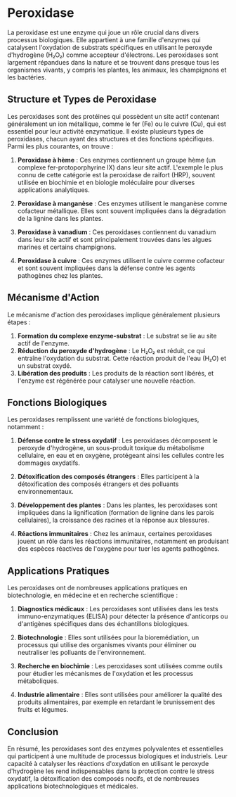# Peroxidase

La peroxidase est une enzyme qui joue un rôle crucial dans divers processus biologiques. Elle appartient à une famille d'enzymes qui catalysent l'oxydation de substrats spécifiques en utilisant le peroxyde d'hydrogène (H₂O₂) comme accepteur d'électrons. Les peroxidases sont largement répandues dans la nature et se trouvent dans presque tous les organismes vivants, y compris les plantes, les animaux, les champignons et les bactéries.

## Structure et Types de Peroxidase

Les peroxidases sont des protéines qui possèdent un site actif contenant généralement un ion métallique, comme le fer (Fe) ou le cuivre (Cu), qui est essentiel pour leur activité enzymatique. Il existe plusieurs types de peroxidases, chacun ayant des structures et des fonctions spécifiques. Parmi les plus courantes, on trouve :

1. **Peroxidase à hème** : Ces enzymes contiennent un groupe hème (un complexe fer-protoporphyrine IX) dans leur site actif. L'exemple le plus connu de cette catégorie est la peroxidase de raifort (HRP), souvent utilisée en biochimie et en biologie moléculaire pour diverses applications analytiques.

2. **Peroxidase à manganèse** : Ces enzymes utilisent le manganèse comme cofacteur métallique. Elles sont souvent impliquées dans la dégradation de la lignine dans les plantes.

3. **Peroxidase à vanadium** : Ces peroxidases contiennent du vanadium dans leur site actif et sont principalement trouvées dans les algues marines et certains champignons.

4. **Peroxidase à cuivre** : Ces enzymes utilisent le cuivre comme cofacteur et sont souvent impliquées dans la défense contre les agents pathogènes chez les plantes.

## Mécanisme d'Action

Le mécanisme d'action des peroxidases implique généralement plusieurs étapes :

1. **Formation du complexe enzyme-substrat** : Le substrat se lie au site actif de l'enzyme.
2. **Réduction du peroxyde d'hydrogène** : Le H₂O₂ est réduit, ce qui entraîne l'oxydation du substrat. Cette réaction produit de l'eau (H₂O) et un substrat oxydé.
3. **Libération des produits** : Les produits de la réaction sont libérés, et l'enzyme est régénérée pour catalyser une nouvelle réaction.

## Fonctions Biologiques

Les peroxidases remplissent une variété de fonctions biologiques, notamment :

1. **Défense contre le stress oxydatif** : Les peroxidases décomposent le peroxyde d'hydrogène, un sous-produit toxique du métabolisme cellulaire, en eau et en oxygène, protégeant ainsi les cellules contre les dommages oxydatifs.

2. **Détoxification des composés étrangers** : Elles participent à la détoxification des composés étrangers et des polluants environnementaux.

3. **Développement des plantes** : Dans les plantes, les peroxidases sont impliquées dans la lignification (formation de lignine dans les parois cellulaires), la croissance des racines et la réponse aux blessures.

4. **Réactions immunitaires** : Chez les animaux, certaines peroxidases jouent un rôle dans les réactions immunitaires, notamment en produisant des espèces réactives de l'oxygène pour tuer les agents pathogènes.

## Applications Pratiques

Les peroxidases ont de nombreuses applications pratiques en biotechnologie, en médecine et en recherche scientifique :

1. **Diagnostics médicaux** : Les peroxidases sont utilisées dans les tests immuno-enzymatiques (ELISA) pour détecter la présence d'anticorps ou d'antigènes spécifiques dans des échantillons biologiques.

2. **Biotechnologie** : Elles sont utilisées pour la bioremédiation, un processus qui utilise des organismes vivants pour éliminer ou neutraliser les polluants de l'environnement.

3. **Recherche en biochimie** : Les peroxidases sont utilisées comme outils pour étudier les mécanismes de l'oxydation et les processus métaboliques.

4. **Industrie alimentaire** : Elles sont utilisées pour améliorer la qualité des produits alimentaires, par exemple en retardant le brunissement des fruits et légumes.

## Conclusion

En résumé, les peroxidases sont des enzymes polyvalentes et essentielles qui participent à une multitude de processus biologiques et industriels. Leur capacité à catalyser les réactions d'oxydation en utilisant le peroxyde d'hydrogène les rend indispensables dans la protection contre le stress oxydatif, la détoxification des composés nocifs, et de nombreuses applications biotechnologiques et médicales.